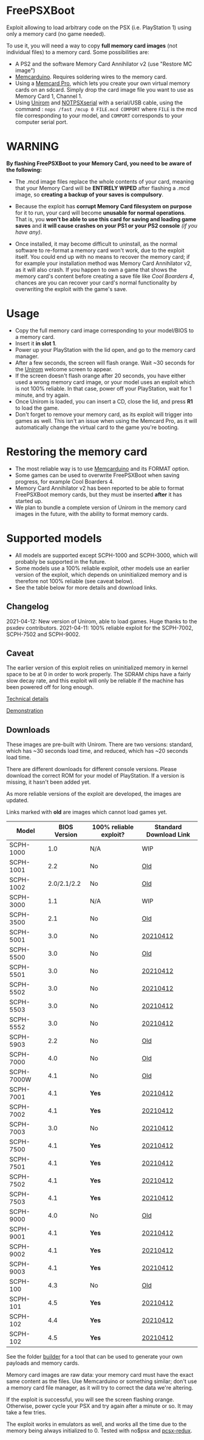 # FreePSXBoot
Exploit allowing to load arbitrary code on the PSX (i.e. PlayStation 1) using only a memory card (no game needed).

To use it, you will need a way to copy **full memory card images** (not individual files) to a memory card. Some possibilities are:

* A PS2 and the software Memory Card Annihilator v2 (use "Restore MC image")
* [Memcarduino](https://github.com/ShendoXT/memcarduino). Requires soldering wires to the memory card.
* Using a [Memcard Pro](https://8bitmods.com/memcard-pro-for-playstation-1/), which lets you create your own virtual memory cards on an sdcard. Simply drop the card image file you want to use as Memory Card 1, Channel 1.
* Using [Unirom](https://github.com/JonathanDotCel/unirom8_bootdisc_and_firmware_for_ps1) and [NOTPSXserial](https://github.com/JonathanDotCel/NOTPSXSerial) with a serial/USB cable, using the command : `nops /fast /mcup 0 FILE.mcd COMPORT` where `FILE` is the mcd file corresponding to your model, and `COMPORT` corresponds to your computer serial port.


# WARNING
**By flashing FreePSXBoot to your Memory Card, you need to be aware of the following:**

* The .mcd image files replace the whole contents of your card, meaning that your Memory Card will be **ENTIRELY WIPED** after flashing a .mcd image, so **creating a backup of your saves is compulsory**.

* Because the exploit has **corrupt Memory Card filesystem on purpose** for it to run, your card will become **unusable for normal operations**. That is, you **won't be able to use this card for saving and loading game saves** and **it will cause crashes on your PS1 or your PS2 console** *(if you have any)*.

* Once installed, it may become difficult to uninstall, as the normal software to re-format a memory card won't work, due to the exploit itself. You could end up with no means to recover the memory card; if for example your installation method was Memory Card Annihilator v2, as it will also crash. If you happen to own a game that shows the memory card's content before creating a save file like *Cool Boarders 4*, chances are you can recover your card's normal functionality by overwriting the exploit with the game's save.

# Usage

* Copy the full memory card image corresponding to your model/BIOS to a memory card.
* Insert it **in slot 1**.
* Power up your PlayStation with the lid open, and go to the memory card manager.
* After a few seconds, the screen will flash orange. Wait ~30 seconds for the [Unirom](https://github.com/JonathanDotCel/unirom8_bootdisc_and_firmware_for_ps1) welcome screen to appear.
* If the screen doesn't flash orange after 20 seconds, you have either used a wrong memory card image, or your model uses an exploit which is not 100% reliable. In that case, power off your PlayStation, wait for 1 minute, and try again.
* Once Unirom is loaded, you can insert a CD, close the lid, and press **R1** to load the game.
* Don't forget to remove your memory card, as its exploit will trigger into games as well. This isn't an issue when using the Memcard Pro, as it will automatically change the virtual card to the game you're booting.

# Restoring the memory card

* The most reliable way is to use [Memcarduino](https://github.com/ShendoXT/memcarduino) and its FORMAT option.
* Some games can be used to overwrite FreePSXBoot when saving progress, for example Cool Boarders 4.
* Memory Card Annihilator v2 has been reported to be able to format FreePSXBoot memory cards, but they must be inserted **after** it has started up.
* We plan to bundle a complete version of Unirom in the memory card images in the future, with the ability to format memory cards.

# Supported models

* All models are supported except SCPH-1000 and SCPH-3000, which will probably be supported in the future.
* Some models use a 100% reliable exploit, other models use an earlier version of the exploit, which depends on uninitialized memory and is therefore not 100% reliable (see caveat below).
* See the table below for more details and download links.

## Changelog
2021-04-12: New version of Unirom, able to load games. Huge thanks to the psxdev contributors.
2021-04-11: 100% reliable exploit for the SCPH-7002, SCPH-7502 and SCPH-9002.

## Caveat

The earlier version of this exploit relies on uninitialized memory in kernel space to be at 0 in order to work properly. The SDRAM chips have a fairly slow decay rate, and this exploit will only be reliable if the machine has been powered off for long enough.

[Technical details](exploit/EXPLOIT.md)

[Demonstration](https://www.youtube.com/watch?v=29DI-N45V40)

## Downloads
These images are pre-built with Unirom. There are two versions: standard, which has ~30 seconds load time, and reduced, which has ~20 seconds load time.

There are different downloads for different console versions. Please download the correct ROM for your model of PlayStation. If a version is missing, it hasn't been added yet.

As more reliable versions of the exploit are developed, the images are updated.

Links marked with **old** are images which cannot load games yet.

| Model     | BIOS Version | 100% reliable exploit? | Standard Download Link |
|-----------|--------------|------------------------|------------------------|
| SCPH-1000 | 1.0          | N/A | WIP |
| SCPH-1001 | 2.2          | No | [Old](exploit/freepsxboot-unirom-standard-bios3.x.mcd) |
| SCPH-1002 | 2.0/2.1/2.2  | No | [Old](exploit/freepsxboot-unirom-standard-bios3.x.mcd) |
| SCPH-3000 | 1.1          | N/A | WIP |
| SCPH-3500 | 2.1          | No | [Old](exploit/freepsxboot-unirom-standard-bios3.x.mcd) |
| SCPH-5001 | 3.0          | No | [20210412](images/freepsxboot-unirom-20210412-5001-5501-5503-7003.mcd) |
| SCPH-5500 | 3.0          | No | [Old](exploit/freepsxboot-unirom-standard-bios3.x.mcd) |
| SCPH-5501 | 3.0          | No | [20210412](images/freepsxboot-unirom-20210412-5001-5501-5503-7003.mcd) |
| SCPH-5502 | 3.0          | No | [20210412](images/freepsxboot-unirom-20210412-5502-5552.mcd) |
| SCPH-5503 | 3.0          | No | [20210412](images/freepsxboot-unirom-20210412-5001-5501-5503-7003.mcd) |
| SCPH-5552 | 3.0          | No | [20210412](images/freepsxboot-unirom-20210412-5502-5552.mcd) |
| SCPH-5903 | 2.2          | No | [Old](exploit/freepsxboot-unirom-standard-bios3.x.mcd) |
| SCPH-7000 | 4.0          | No | [Old](exploit/freepsxboot-unirom-standard-bios4.x.mcd) |
| SCPH-7000W | 4.1         | No | [Old](exploit/freepsxboot-unirom-standard-bios4.x.mcd) |
| SCPH-7001 | 4.1          | **Yes** | [20210412](images/freepsxboot-unirom-20210412-7001-7002-7500-7501-7502-7503-9001-9002-9003.mcd) |
| SCPH-7002 | 4.1          | **Yes** | [20210412](images/freepsxboot-unirom-20210412-7001-7002-7500-7501-7502-7503-9001-9002-9003.mcd) |
| SCPH-7003 | 3.0          | No | [20210412](images/freepsxboot-unirom-20210412-5001-5501-5503-7003.mcd) |
| SCPH-7500 | 4.1          | **Yes** | [20210412](images/freepsxboot-unirom-20210412-7001-7002-7500-7501-7502-7503-9001-9002-9003.mcd) |
| SCPH-7501 | 4.1          | **Yes** | [20210412](images/freepsxboot-unirom-20210412-7001-7002-7500-7501-7502-7503-9001-9002-9003.mcd) |
| SCPH-7502 | 4.1          | **Yes** | [20210412](images/freepsxboot-unirom-20210412-7001-7002-7500-7501-7502-7503-9001-9002-9003.mcd) |
| SCPH-7503 | 4.1          | **Yes** | [20210412](images/freepsxboot-unirom-20210412-7001-7002-7500-7501-7502-7503-9001-9002-9003.mcd) |
| SCPH-9000 | 4.0          | No | [Old](exploit/freepsxboot-unirom-standard-bios4.x.mcd) |
| SCPH-9001 | 4.1          | **Yes** | [20210412](images/freepsxboot-unirom-20210412-7001-7002-7500-7501-7502-7503-9001-9002-9003.mcd) |
| SCPH-9002 | 4.1          | **Yes** | [20210412](images/freepsxboot-unirom-20210412-7001-7002-7500-7501-7502-7503-9001-9002-9003.mcd) |
| SCPH-9003 | 4.1          | **Yes** | [20210412](images/freepsxboot-unirom-20210412-7001-7002-7500-7501-7502-7503-9001-9002-9003.mcd) |
| SCPH-100  | 4.3          | No | [Old](exploit/freepsxboot-unirom-standard-psone.mcd) |
| SCPH-101  | 4.5          | **Yes** | [20210412](images/freepsxboot-unirom-20210412-101.mcd) |
| SCPH-102  | 4.4          | **Yes** | [20210412](images/freepsxboot-unirom-20210412-102_4.4.mcd) |
| SCPH-102  | 4.5          | **Yes** | [20210412](images/freepsxboot-unirom-20210412-102_4.5.mcd) |

See the folder [builder](builder) for a tool that can be used to generate your own payloads and memory cards.

Memory card images are raw data: your memory card must have the exact same content as the files. Use Memcarduino or something similar; don't use a memory card file manager, as it will try to correct the data we're altering.

If the exploit is successful, you will see the screen flashing orange. Otherwise, power cycle your PSX and try again after a minute or so. It may take a few tries.

The exploit works in emulators as well, and works all the time due to the memory being always initialized to 0. Tested with no$psx and [pcsx-redux](https://github.com/grumpycoders/pcsx-redux/).
